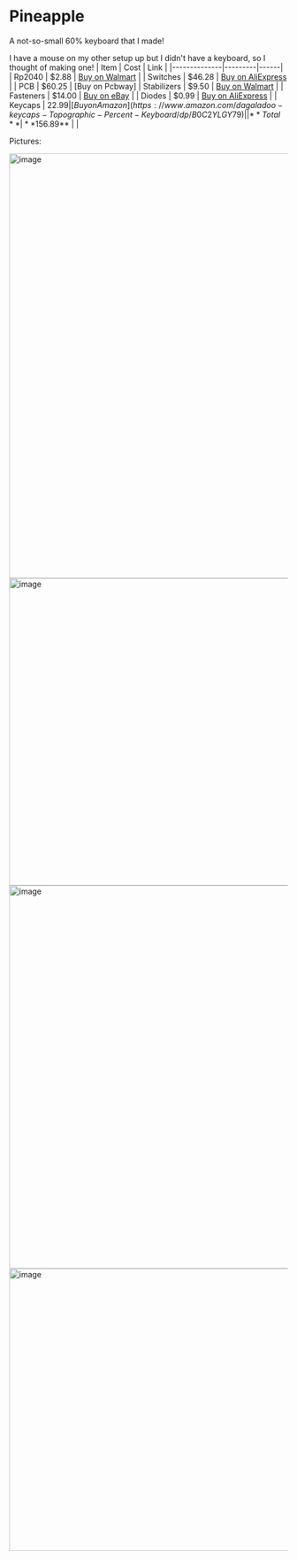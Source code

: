 # Pineapple
A not-so-small 60% keyboard that I made!

I have a mouse on my other setup up but I didn't have a keyboard, so I thought of making one!
| Item         | Cost    | Link |
|--------------|---------|------|
| Rp2040       | $2.88   | [Buy on Walmart](https://www.walmart.com/ip/Raspberry-Pi-RP2040-Pico-Board-Dual-Core-Development-Board-Micro-USB-Type-C-HOT-A2A6/10514462878) |
| Switches     | $46.28  | [Buy on AliExpress](https://www.aliexpress.us/item/3256804049630074.html) |
| PCB          | $60.25  | [Buy on Pcbway]
| Stabilizers  | $9.50   | [Buy on Walmart](https://www.walmart.com/ip/Gold-Plated-Plate-Mounted-Stabilizer-for-Custom-Mechanical-Keyboard-2U-6-25U-1-7-White-Pink/17191108524) |
| Fasteners    | $14.00  | [Buy on eBay](https://pay.ebay.com/rgxo?action=view&sessionid=1716123654) |
| Diodes       | $0.99   | [Buy on AliExpress](https://www.aliexpress.us/p/trade/confirm.html?availableProductShopcartIds=81023549395923) |
| Keycaps      | $22.99  | [Buy on Amazon](https://www.amazon.com/dagaladoo-keycaps-Topographic-Percent-Keyboard/dp/B0C2YLGY79) |
| **Total**    | **$156.89** | |




Pictures:

<img width="1502" height="767" alt="image" src="https://github.com/user-attachments/assets/d827a06c-db75-4412-b156-0185d3fa395a" />
<img width="1354" height="555" alt="image" src="https://github.com/user-attachments/assets/b00c37c2-2a4c-4204-b545-b22e8165003a" />
<img width="2116" height="692" alt="image" src="https://github.com/user-attachments/assets/2f33f001-a210-40f9-acf0-69d73c41c0af" />
<img width="1604" height="510" alt="image" src="https://github.com/user-attachments/assets/8e16ac7e-7cbf-44da-8329-93921c545d7a" />

